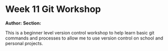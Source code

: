 # Week 11 Git Workshop
**Author:** <Avinn Shrestha>
**Section:** <Section A>

This is a beginner level version control workshop to help learn basic git commands and processes to allow me to use version control on school and personal projects.